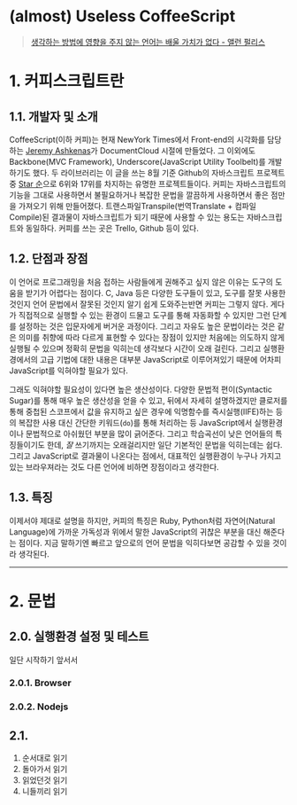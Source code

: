 
# (almost) Useless CoffeeScript

> [생각하는 방법에 영향을 주지 않는 언어는 배울 가치가 없다 - 앨런 펄리스](http://www.cs.yale.edu/homes/perlis-alan/quotes.html#19)

# 1. 커피스크립트란

## 1.1. 개발자 및 소개

CoffeeScript(이하 커피)는 현재 NewYork Times에서 Front-end의 시각화를 담당하는 [Jeremy Ashkenas](https://github.com/jashkenas)가 DocumentCloud 시절에 만들었다. 그 이외에도 Backbone(MVC Framework), Underscore(JavaScript Utility Toolbelt)를 개발하기도 했다. 두 라이브러리는 이 글을 쓰는 8월 기준 Github의 자바스크립트 프로젝트 중 [Star 순](https://github.com/search?l=JavaScript&q=stars%3A>1)으로 6위와 17위를 차지하는 유명한 프로젝트들이다. 커피는 자바스크립트의 기능을 그대로 사용하면서 불필요하거나 복잡한 문법을 깔끔하게 사용하면서 좋은 점만을 가져오기 위해 만들어졌다. 트랜스파일Transpile(번역Translate + 컴파일Compile)된 결과물이 자바스크립트가 되기 때문에 사용할 수 있는 용도는 자바스크립트와 동일하다. 커피를 쓰는 곳은 Trello, Github 등이 있다.

## 1.2. 단점과 장점

이 언어로 프로그래밍을 처음 접하는 사람들에게 권해주고 싶지 않은 이유는 도구의 도움을 받기가 어렵다는 점이다. C, Java 등은 다양한 도구들이 있고, 도구를 잘못 사용한 것인지 언어 문법에서 잘못된 것인지 알기 쉽게 도와주는반면 커피는 그렇지 않다. 게다가 직접적으로 실행할 수 있는 환경이 드물고 도구를 통해 자동화할 수 있지만 그런 단계를 설정하는 것은 입문자에게 버거운 과정이다. 그리고 자유도 높은 문법이라는 것은 같은 의미를 취향에 따라 다르게 표현할 수 있다는 장점이 있지만 처음에는 의도하지 않게 실행될 수 있으며 정확히 문법을 익히는데 생각보다 시간이 오래 걸린다. 그리고 실행환경에서의 고급 기법에 대한 내용은 대부분 JavaScript로 이루어져있기 때문에 어차피 JavaScript를 익혀야할 필요가 있다.

그래도 익혀야할 필요성이 있다면 높은 생산성이다. 다양한 문법적 편이(Syntactic Sugar)를 통해 매우 높은 생산성을 얻을 수 있고, 뒤에서 자세히 설명하겠지만 클로저를 통해 중첩된 스코프에서 값을 유지하고 싶은 경우에 익명함수를 즉시실행(IIFE)하는 등의 복잡한 사용 대신 간단한 키워드(`do`)를 통해 처리하는 등 JavaScript에서 실행환경이나 문법적으로 아쉬웠던 부분을 많이 긁어준다. 그리고 학습곡선이 낮은 언어들의 특징들이기도 한데, _잘_ 쓰기까지는 오래걸리지만 일단 기본적인 문법을 익히는데는 쉽다. 그리고 JavaScript로 결과물이 나온다는 점에서, 대표적인 실행환경이 누구나 가지고 있는 브라우져라는 것도 다른 언어에 비하면 장점이라고 생각한다.

## 1.3. 특징

이제서야 제대로 설명을 하지만, 커피의 특징은 Ruby, Python처럼 자연어(Natural Language)에 가까운 가독성과 위에서 말한 JavaScript의 귀찮은 부분을 대신 해준다는 점이다. 지금 말하기엔 빠르고 앞으로의 언어 문법을 익히다보면 공감할 수 있을 것이라 생각된다.

---

# 2. 문법

## 2.0. 실행환경 설정 및 테스트

일단 시작하기 앞서서 

### 2.0.1. Browser
### 2.0.2. Nodejs

## 2.1.






1. 순서대로 읽기
1. 돌아가서 읽기
1. 읽었던것 읽기
1. 니들끼리 읽기